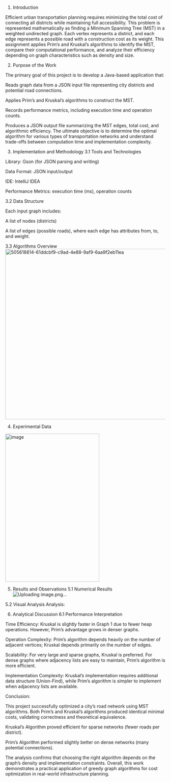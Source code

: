 1. Introduction

Efficient urban transportation planning requires minimizing the total cost of connecting all districts while maintaining full accessibility. This problem is represented mathematically as finding a Minimum Spanning Tree (MST) in a weighted undirected graph. Each vertex represents a district, and each edge represents a possible road with a construction cost as its weight.
This assignment applies Prim’s and Kruskal’s algorithms to identify the MST, compare their computational performance, and analyze their efficiency depending on graph characteristics such as density and size.

2. Purpose of the Work

The primary goal of this project is to develop a Java-based application that:

Reads graph data from a JSON input file representing city districts and potential road connections.

Applies Prim’s and Kruskal’s algorithms to construct the MST.

Records performance metrics, including execution time and operation counts.

Produces a JSON output file summarizing the MST edges, total cost, and algorithmic efficiency.
The ultimate objective is to determine the optimal algorithm for various types of transportation networks and understand trade-offs between computation time and implementation complexity.

3. Implementation and Methodology
3.1 Tools and Technologies


Library: Gson (for JSON parsing and writing)

Data Format: JSON input/output

IDE: IntelliJ IDEA

Performance Metrics: execution time (ms), operation counts

3.2 Data Structure

Each input graph includes:

A list of nodes (districts)

A list of edges (possible roads), where each edge has attributes from, to, and weight.

3.3 Algorithms Overview
<img width="955" height="534" alt="505618814-61ddcbf9-c9ad-4e88-9af9-6aa9f2eb11ea" src="https://github.com/user-attachments/assets/8d97cb23-e3d4-4aaf-9c0f-834fc44974a8" />


4. Experimental Data

<img width="295" height="464" alt="image" src="https://github.com/user-attachments/assets/c2acdcd7-6cf7-4421-aedb-db53081b499c" />


5. Results and Observations
5.1 Numerical Results
![Uploading image.png…]()

5.2 Visual Analysis
Analysis:


6. Analytical Discussion
6.1 Performance Interpretation

Time Efficiency:
Kruskal is slightly faster in Graph 1 due to fewer heap operations. However, Prim’s advantage grows in denser graphs.

Operation Complexity:
Prim’s algorithm depends heavily on the number of adjacent vertices; Kruskal depends primarily on the number of edges.

Scalability:
For very large and sparse graphs, Kruskal is preferred. For dense graphs where adjacency lists are easy to maintain, Prim’s algorithm is more efficient.

Implementation Complexity:
Kruskal’s implementation requires additional data structure (Union-Find), while Prim’s algorithm is simpler to implement when adjacency lists are available.


Conclusion:

This project successfully optimized a city’s road network using MST algorithms.
Both Prim’s and Kruskal’s algorithms produced identical minimal costs, validating correctness and theoretical equivalence.

Kruskal’s Algorithm proved efficient for sparse networks (fewer roads per district).

Prim’s Algorithm performed slightly better on dense networks (many potential connections).

The analysis confirms that choosing the right algorithm depends on the graph’s density and implementation constraints.
Overall, this work demonstrates a practical application of greedy graph algorithms for cost optimization in real-world infrastructure planning.
